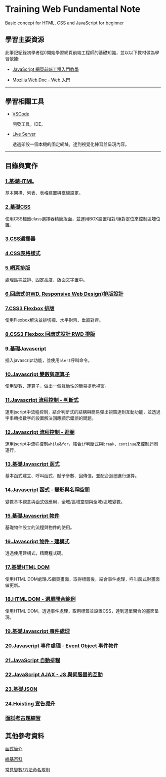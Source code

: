 # Training Web Fundamental Note

Basic concept for HTML, CSS and JavaScript for beginner

## 學習主要資源

此筆記紀錄初學者從0開始學習網頁前端工程師的基礎知識，並以以下教材做為學習依據:

- [JavaScript 網頁前端工程入門教學](https://www.youtube.com/watch?v=SRbewm2AUew&list=PL-g0fdC5RMbpqZ0bmvJTgVTS4tS3txRVp)

- [Mozilla Web Doc - Web 入門](https://developer.mozilla.org/zh-TW/docs/Learn/Getting_started_with_the_web)

---

## 學習相關工具

- [VSCode](https://visualstudio.microsoft.com/zh-hant/)
  
  開發工具，IDE。

- [Live Server](https://marketplace.visualstudio.com/items?itemName=ritwickdey.LiveServer)

  透過架設一個本機的固定網址，達到視覺化練習並呈現內容。

---

## 目錄與實作

### [1.基礎HTML](/practices/01_html_basic/)

基本架構、列表、表格建置與框線設定。

### [2.基礎CSS](/practices/02_css_basic/README.md)

使用CSS標籤class選擇器精簡版面，並運用BOX設置相對/絕對定位來控制區塊位置。

### [3.CSS選擇器]()

### [4.CSS表格樣式]()

### [5.網頁排版](/practices/05_html_layout/)

處理區塊並排、固定高度、版面文字置中。

### [6.回應式(RWD, Responsive Web Design)排版設計]()

### [7.CSS3 Flexbox 排版](/practices/07_css_flexbox_layout/)

使用Flexbox解決並排切欄、水平對齊、垂直對齊。

### [8.CSS3 Flexbox 回應式設計 RWD 排版]()

### [9.基礎Javascript](/practices/09_js_basic/)

插入javascript功能，並使用`alert`呼叫命令。

### [10.Javascript 變數與運算子](/practices/10_js_variable_and_operators/)

使用變數、運算子，做出一個互動性的簡易提示視窗。

### [11.Javascript 流程控制 - 判斷式](/practices/11_js_control_flow_conditional_statements/)

運用jscript中流程控制，結合判斷式的結構與簡易彈出視窗達到互動功能，並透過字串轉換數字的設置解決回應顯示錯誤的問題。

### [12.Javascript 流程控制 - 迴圈](/practices/12_js_control_flow_loop/)

運用jscript中流程控制`while`&`for`，結合`if`判斷式與`break`、`continue`來控制迴圈運行。

### [13.基礎Javascript 函式](/practices/13_js_basic_function/)

基本函式建立、呼叫函式、賦予參數、回傳值，並配合迴圈進行運算。

### [14.Javascript 函式 - 變形與名稱空間](/practices/14_js_function/)

變數基本觀念與函式做應用，全域/區域空間與全域/區域變數。

### [15.基礎Javascript 物件](/practices/15_js_basic_object/)

基礎物件設立的流程與物件的使用。

### [16.Javascript 物件 - 建構式](/practices/16_js_ctor/)

透過使用建構式，精簡程式碼。

### [17.基礎HTML DOM](/practices/17_html_Dom/)

使用HTML DOM處理JS網頁畫面，取得標籤後，結合事件處理，呼叫函式對畫面做更新。

### [18.HTML DOM - 選單開合範例](/practices/18_html_Dom_menu/)

使用HTML DOM，透過事件處理，取用標籤並設置CSS，達到選單開合的畫面呈現。

### [19.基礎Javascript 事件處理]()

### [20.Javascript 事件處理 - Event Object 事件物件]()

### [21.JavaScript 自動排程 ]()

### [22.JavaScript AJAX - JS 與伺服器的互動]()

### [23.基礎JSON]()

### [24.Hoisting 宣告提升]()

### [面試考古題練習](/test/js_Test_practices/homework/)

## 其他參考資料

[函式簡介](https://openhome.cc/Gossip/CppGossip/FunctionABC.html)

[維基百科](https://zh.wikipedia.org/wiki/%E5%AF%B9%E8%B1%A1_(%E8%AE%A1%E7%AE%97%E6%9C%BA%E7%A7%91%E5%AD%A6))

[常見變數/方法命名規則](https://dustinhsiao21.com/2019/03/14/naming-convention/)
